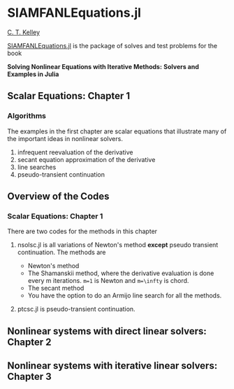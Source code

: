 # SIAMFANLEquations.jl

[C. T. Kelley](https://ctk.math.ncsu.edu)

[SIAMFANLEquations.jl](https://github.com/ctkelley/SIAMFANLEquations.jl) is the package of solves and test problems
for the book

__Solving Nonlinear Equations with Iterative Methods:__
__Solvers and Examples in Julia__

## Scalar Equations: Chapter 1

### Algorithms
The examples in the first chapter are scalar equations that illustrate
many of the important ideas in nonlinear solvers. 

1. infrequent reevaluation of the derivative 
2. secant equation approximation of the derivative
2. line searches
3. pseudo-transient continuation

## Overview of the Codes

### Scalar Equations: Chapter 1
There are two codes for the methods in this chapter

1. nsolsc.jl is all variations of Newton's method __except__ 
   pseudo transient continuation. The methods are
   - Newton's method 
   - The Shamanskii method, where the derivative evaluation is
     done every m iterations. ``m=1`` is Newton and ``m=\infty`` is chord.
   - The secant method
   - You have the option to do an Armijo line search for all the methods.

2. ptcsc.jl is pseudo-transient continuation. 

## Nonlinear systems with direct linear solvers: Chapter 2

## Nonlinear systems with iterative linear solvers: Chapter 3
